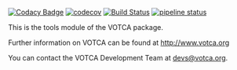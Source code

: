 [![Codacy Badge](https://api.codacy.com/project/badge/Grade/afbb4ad86ff846799b7b87dc1f1ab4c6)](https://app.codacy.com/app/JoshuaSBrown/tools?utm_source=github.com&utm_medium=referral&utm_content=votca/tools&utm_campaign=Badge_Grade_Dashboard)
[![codecov](https://codecov.io/gh/votca/tools/branch/master/graph/badge.svg)](https://codecov.io/gh/votca/tools)
[![Build Status](https://travis-ci.org/votca/tools.svg?branch=master)](https://travis-ci.org/votca/tools)
[![pipeline status](https://gitlab.com/votca/tools/badges/master/pipeline.svg)](https://gitlab.com/votca/tools/commits/master)

This is the tools module of the VOTCA package.

Further information on VOTCA can be found at <http://www.votca.org>

You can contact the VOTCA Development Team at devs@votca.org.
